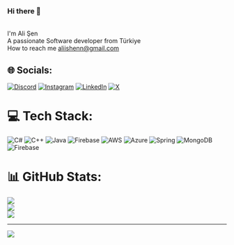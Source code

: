 ### Hi there 👋

<br>I'm Ali Şen<br>A passionate Software developer from Türkiye<br>How to reach me aliishenn@gmail.com


## 🌐 Socials:
[![Discord](https://img.shields.io/badge/Discord-%237289DA.svg?logo=discord&logoColor=white)](https://discord.gg/iv.maestro) [![Instagram](https://img.shields.io/badge/Instagram-%23E4405F.svg?logo=Instagram&logoColor=white)](https://instagram.com/iv.maestro) [![LinkedIn](https://img.shields.io/badge/LinkedIn-%230077B5.svg?logo=linkedin&logoColor=white)](https://linkedin.com/in/alisenn) [![X](https://img.shields.io/badge/X-black.svg?logo=X&logoColor=white)](https://x.com/aliishenn) 

# 💻 Tech Stack:
![C#](https://img.shields.io/badge/c%23-%23239120.svg?style=for-the-badge&logo=csharp&logoColor=white) ![C++](https://img.shields.io/badge/c++-%2300599C.svg?style=for-the-badge&logo=c%2B%2B&logoColor=white) ![Java](https://img.shields.io/badge/java-%23ED8B00.svg?style=for-the-badge&logo=openjdk&logoColor=white) ![Firebase](https://img.shields.io/badge/firebase-%23039BE5.svg?style=for-the-badge&logo=firebase) ![AWS](https://img.shields.io/badge/AWS-%23FF9900.svg?style=for-the-badge&logo=amazon-aws&logoColor=white) ![Azure](https://img.shields.io/badge/azure-%230072C6.svg?style=for-the-badge&logo=microsoftazure&logoColor=white) ![Spring](https://img.shields.io/badge/spring-%236DB33F.svg?style=for-the-badge&logo=spring&logoColor=white) ![MongoDB](https://img.shields.io/badge/MongoDB-%234ea94b.svg?style=for-the-badge&logo=mongodb&logoColor=white) ![Firebase](https://img.shields.io/badge/Firebase-039BE5?style=for-the-badge&logo=Firebase&logoColor=white)
# 📊 GitHub Stats:
![](https://github-readme-stats.vercel.app/api?username=aliishenn&theme=vue-dark&hide_border=false&include_all_commits=true&count_private=true)<br/>
![](https://github-readme-streak-stats.herokuapp.com/?user=aliishenn&theme=vue-dark&hide_border=false)<br/>
![](https://github-readme-stats.vercel.app/api/top-langs/?username=aliishenn&theme=vue-dark&hide_border=false&include_all_commits=true&count_private=true&layout=compact)

---
[![](https://visitcount.itsvg.in/api?id=aliishenn&icon=0&color=0)](https://visitcount.itsvg.in)

<!-- Proudly created with GPRM ( https://gprm.itsvg.in ) -->
